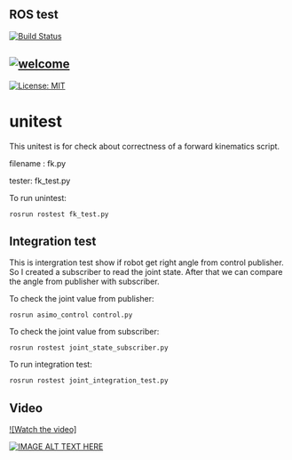 ## ROS test

[![Build Status](https://travis-ci.org/yongan007/robot_urdf_E1.svg?branch=travis_ci)](https://travis-ci.org/yongan007/robot_urdf_E1)


##  [![welcome](https://img.shields.io/badge/contributions-welcome-brightgreen.svg?style=flat)](https://travis-ci.org/yongan007/robot_urdf_E1)

[![License: MIT](https://img.shields.io/badge/License-MIT-green.svg)](https://opensource.org/licenses/MIT)

# unitest
This unitest is for check about correctness of a forward kinematics script.

filename : fk.py

tester: fk_test.py
 
To run unintest: 

	rosrun rostest fk_test.py

## Integration test

This is intergration test show if robot get right angle from control publisher. So I created a subscriber to read the joint state. After that we can compare the angle from publisher with subscriber.

To check the joint value from publisher:

	rosrun asimo_control control.py

To check the joint value from subscriber:

	rosrun rostest joint_state_subscriber.py

To run integration test: 
	
	rosrun rostest joint_integration_test.py


## Video 

[![Watch the video]](https://www.youtube.com/watch?v=_ndAP1dwUtQ)


[![IMAGE ALT TEXT HERE](http://img.youtube.com/vi/_ndAP1dwUtQ/0.jpg)](https://www.youtube.com/watch?v=_ndAP1dwUtQ)



